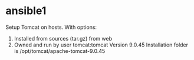 # ansible1
Setup Tomcat on hosts. With options:
1. Installed from sources (tar.gz) from web
2. Owned and run by user tomcat:tomcat
Version 9.0.45
Installation folder is /opt/tomcat/apache-tomcat-9.0.45

